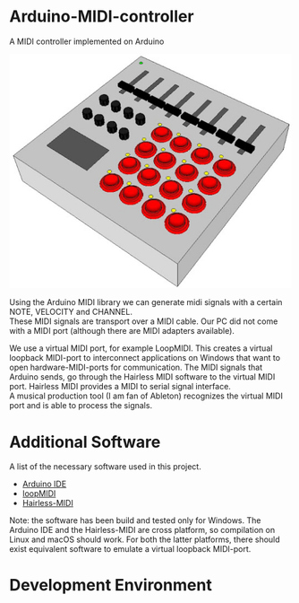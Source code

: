 # Arduino-MIDI-controller
A MIDI controller implemented on Arduino

![Concept design](extras/controller.jpg "Concept for the eventual design of the controller")

Using the Arduino MIDI library we can generate midi signals with a certain NOTE, VELOCITY and CHANNEL.<br />
These MIDI signals are transport over a MIDI cable. Our PC did not come with a MIDI port (although there
are MIDI adapters available).<br />

We use a virtual MIDI port, for example LoopMIDI. This creates a virtual loopback MIDI-port to interconnect applications on Windows that want to open hardware-MIDI-ports for communication.
The MIDI signals that Arduino sends, go through the Hairless MIDI software to the virtual MIDI port.
Hairless MIDI provides a MIDI to serial signal interface.<br />
A musical production tool (I am fan of Ableton) recognizes the virtual MIDI port and is able to process
the signals.

# Additional Software
A list of the necessary software used in this project.

- [Arduino IDE](https://www.arduino.cc/en/main/software)
- [loopMIDI](https://www.tobias-erichsen.de/software/loopmidi.html)
- [Hairless-MIDI](http://projectgus.github.io/hairless-midiserial/)

Note: the software has been build and tested only for Windows.
The Arduino IDE and the Hairless-MIDI are cross platform, so compilation on Linux and macOS
should work. For both the latter platforms, there should exist equivalent software to emulate
a virtual loopback MIDI-port.

# Development Environment
